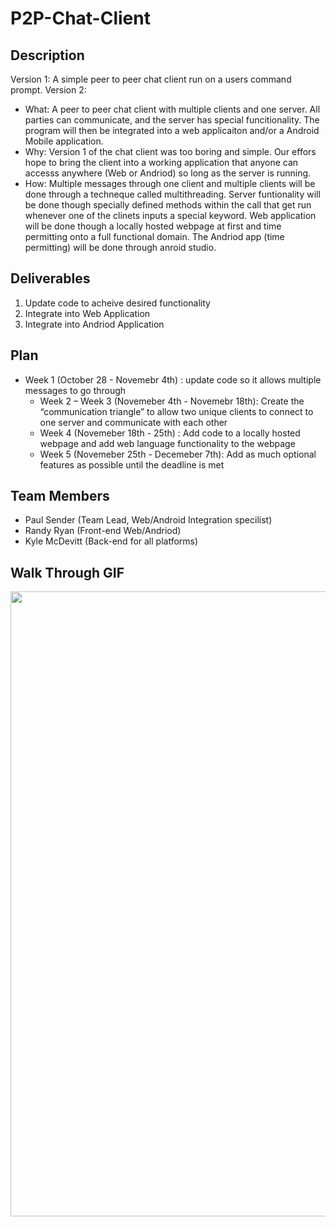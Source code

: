 # P2P-Chat-Client

## Description
Version 1: A simple peer to peer chat client run on a users command prompt. 
Version 2: 
  - What: A peer to peer chat client with multiple clients and one server. All parties can communicate, and the server has special funcitionality. The program will then be integrated into a web applicaiton and/or a Android Mobile application. 
  - Why: Version 1 of the chat client was too boring and simple. Our effors hope to bring the client into a working application that anyone can accesss anywhere (Web or Andriod) so long as the server is running. 
  - How: Multiple messages through one client and multiple clients will be done through a techneque called multithreading. Server funtionality will be done though specially defined methods within the call that get run whenever one of the clinets inputs a special keyword. Web application will be done though a locally hosted webpage at first and time permitting onto a full functional domain. The Andriod app (time permitting) will be done through anroid studio. 
  
 ## Deliverables
  1. Update code to acheive desired functionality
  2. Integrate into Web Application
  3. Integrate into Andriod Application
  
  ## Plan
  - Week 1 (October 28 - Novemebr 4th) : update code so it allows multiple messages to go through
	- Week 2 – Week 3 (Novemeber 4th - Novemebr 18th): Create the “communication triangle” to allow two unique clients to connect to one         server and communicate with each other
	- Week 4 (Novemeber 18th - 25th) : Add code to a locally hosted webpage and add web language functionality to the webpage
	- Week 5 (Novemeber 25th - Decemeber 7th): Add as much optional features as possible until the deadline is met

## Team Members
- Paul Sender (Team Lead, Web/Android Integration specilist)
- Randy Ryan (Front-end Web/Andriod)
- Kyle McDevitt (Back-end for all platforms)
## Walk Through GIF
<img src="https://media.giphy.com/media/eBjvfyxGcFTwWJoKv7/giphy.gif" width=1000><br>
